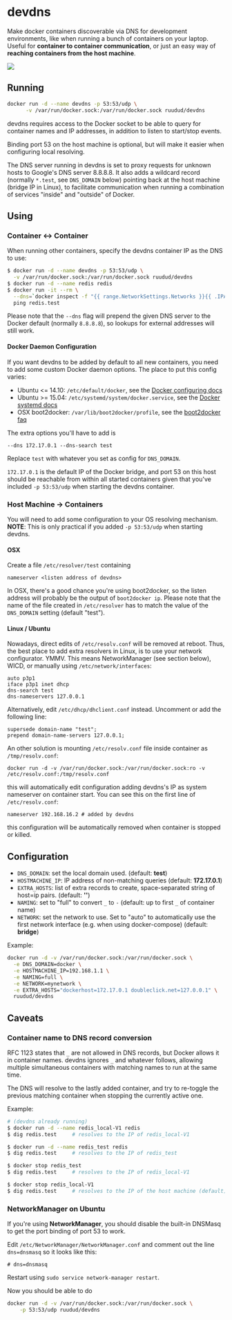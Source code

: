 # devdns
Make docker containers discoverable via DNS for development environments, like
when running a bunch of containers on your laptop. Useful for
**container to container communication**, or just an easy way of **reaching
containers from the host machine**.

[![](https://images.microbadger.com/badges/image/ruudud/devdns.svg)](https://microbadger.com/images/ruudud/devdns "Get your own image badge on microbadger.com")


## Running

```sh
docker run -d --name devdns -p 53:53/udp \
      -v /var/run/docker.sock:/var/run/docker.sock ruudud/devdns
```

devdns requires access to the Docker socket to be able to query for container
names and IP addresses, in addition to listen to start/stop events.

Binding port 53 on the host machine is optional, but will make it easier when
configuring local resolving.

The DNS server running in devdns is set to proxy requests for unknown hosts to
Google's DNS server 8.8.8.8.
It also adds a wildcard record (normally `*.test`, see `DNS_DOMAIN` below)
pointing back at the host machine (bridge IP in Linux), to facilitate
communication when running a combination of services "inside" and "outside" of
Docker.


## Using

### Container ↔ Container
When running other containers, specify the devdns container IP as the DNS to
use:

```sh
$ docker run -d --name devdns -p 53:53/udp \
  -v /var/run/docker.sock:/var/run/docker.sock ruudud/devdns
$ docker run -d --name redis redis
$ docker run -it --rm \
  --dns=`docker inspect -f "{{ range.NetworkSettings.Networks }}{{ .IPAddress }}{{ end }}" devdns | head -n1` debian \
  ping redis.test
```

Please note that the `--dns` flag will prepend the given DNS server to the
Docker default (normally `8.8.8.8`), so lookups for external addresses will
still work.

#### Docker Daemon Configuration
If you want devdns to be added by default to all new containers, you need to
add some custom Docker daemon options. The place to put this config varies:

 * Ubuntu <= 14.10: `/etc/default/docker`, see the
   [Docker configuring docs][]
 * Ubuntu >= 15.04: `/etc/systemd/system/docker.service`, see the
   [Docker systemd docs][]
 * OSX boot2docker: `/var/lib/boot2docker/profile`, see the
   [boot2docker faq][]

The extra options you'll have to add is

    --dns 172.17.0.1 --dns-search test

Replace `test` with whatever you set as config for `DNS_DOMAIN`.

`172.17.0.1` is the default IP of the Docker bridge, and port 53 on this host
should be reachable from within all started containers given that you've
included `-p 53:53/udp` when starting the devdns container.

[Docker configuring docs]: https://docs.docker.com/articles/configuring/#configuring-docker
[Docker systemd docs]: https://docs.docker.com/articles/systemd/#custom-docker-daemon-options
[boot2docker faq]: https://github.com/boot2docker/boot2docker/blob/master/doc/FAQ.md#local-customisation-with-persistent-partition


### Host Machine → Containers
You will need to add some configuration to your OS resolving mechanism.  
**NOTE**: This is only practical if you added `-p 53:53/udp` when starting
devdns.

#### OSX
Create a file `/etc/resolver/test` containing

    nameserver <listen address of devdns>

In OSX, there's a good chance you're using boot2docker, so the listen address
will probably be the output of `boot2docker ip`.
Please note that the name of the file created in `/etc/resolver` has to match
the value of the `DNS_DOMAIN` setting (default "test").


#### Linux / Ubuntu
Nowadays, direct edits of `/etc/resolv.conf` will be removed at reboot.
Thus, the best place to add extra resolvers in Linux, is to use your network
configurator. YMMV. This means NetworkManager (see section below), WICD, or
manually using `/etc/network/interfaces`:

```
auto p3p1
iface p3p1 inet dhcp
dns-search test
dns-nameservers 127.0.0.1
```

Alternatively, edit `/etc/dhcp/dhclient.conf` instead. Uncomment or add the
following line:

```
supersede domain-name "test";
prepend domain-name-servers 127.0.0.1;
```

An other solution is mounting `/etc/resolv.conf` file inside container as `/tmp/resolv.conf`:
```
docker run -d -v /var/run/docker.sock:/var/run/docker.sock:ro -v /etc/resolv.conf:/tmp/resolv.conf
``` 
this will automatically edit configuration adding devdns's IP as system nameserver on container start. 
You can see this on the first line of `/etc/resolv.conf`:
```
nameserver 192.168.16.2 # added by devdns
```
this configuration will be automatically removed when container is stopped or killed.

## Configuration

 * `DNS_DOMAIN`: set the local domain used. (default: **test**)
 * `HOSTMACHINE_IP`: IP address of non-matching queries (default:
   **172.17.0.1**)
 * `EXTRA_HOSTS`: list of extra records to create, space-separated string of
   host=ip pairs. (default: **''**)
 * `NAMING`: set to "full" to convert `_` to `-` (default: up to first `_` of
   container name)
 * `NETWORK`: set the network to use. Set to "auto" to automatically use the
   first network interface (e.g. when using docker-compose) (default:
   **bridge**)

Example:

```sh
docker run -d -v /var/run/docker.sock:/var/run/docker.sock \
  -e DNS_DOMAIN=docker \
  -e HOSTMACHINE_IP=192.168.1.1 \
  -e NAMING=full \
  -e NETWORK=mynetwork \
  -e EXTRA_HOSTS="dockerhost=172.17.0.1 doubleclick.net=127.0.0.1" \
  ruudud/devdns
```


## Caveats

### Container name to DNS record conversion
RFC 1123 states that `_` are not allowed in DNS records, but Docker allows it
in container names. devdns ignores `_` and whatever follows, allowing multiple
simultaneous containers with matching names to run at the same time.

The DNS will resolve to the lastly added container, and try to re-toggle the
previous matching container when stopping the currently active one.

Example:
```sh
# (devdns already running)
$ docker run -d --name redis_local-V1 redis
$ dig redis.test     # resolves to the IP of redis_local-V1

$ docker run -d --name redis_test redis
$ dig redis.test     # resolves to the IP of redis_test

$ docker stop redis_test
$ dig redis.test     # resolves to the IP of redis_local-V1

$ docker stop redis_local-V1
$ dig redis.test     # resolves to the IP of the host machine (default)
```

### NetworkManager on Ubuntu
If you're using **NetworkManager**, you should disable the built-in DNSMasq to
get the port binding of port 53 to work.

Edit `/etc/NetworkManager/NetworkManager.conf` and comment out the line
`dns=dnsmasq` so it looks like this:

    # dns=dnsmasq

Restart using `sudo service network-manager restart`.

Now you should be able to do
```sh
docker run -d -v /var/run/docker.sock:/var/run/docker.sock \
    -p 53:53/udp ruudud/devdns
```

